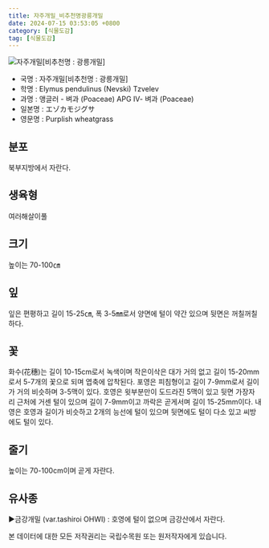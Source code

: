 ```yaml
---
title: 자주개밀_비추천명광릉개밀
date: 2024-07-15 03:53:05 +0800
category: [식물도감]
tag: [식물도감]
---
```




![자주개밀[비추천명 : 광릉개밀]](/fileUpload/plants/basic/Gramineae/Agropyron/14224/1_th2.JPG)
- 국명 : 자주개밀[비추천명 : 광릉개밀]
- 학명 : Elymus pendulinus (Nevski) Tzvelev
- 과명 : 앵글러 - 벼과 (Poaceae) APG Ⅳ- 벼과 (Poaceae)
- 일본명 : エゾカモジグサ
- 영문명 : Purplish wheatgrass


## 분포
북부지방에서 자란다.
## 생육형
여러해살이풀
## 크기
높이는 70-100㎝
## 잎
잎은 편평하고 길이 15-25㎝, 폭 3-5㎜로서 양면에 털이 약간 있으며 뒷면은 꺼칠꺼칠하다.
## 꽃
화수(花穗)는 길이 10-15cm로서 녹색이며 작은이삭은 대가 거의 없고 길이 15-20mm로서 5-7개의 꽃으로 되며 엽축에 압착된다. 포영은 피침형이고 길이 7-9mm로서 길이가 거의 비슷하며 3-5맥이 있다. 호영은 윗부분만이 도드라진 5맥이 있고 뒷면 가장자리 근처에 거센 털이 있으며 길이 7-9mm이고 까락은 곧게서며 길이 15-25mm이다. 내영은 호영과 길이가 비슷하고 2개의 능선에 털이 있으며 뒷면에도 털이 다소 있고 씨방에도 털이 있다.
## 줄기
높이는 70-100cm이며 곧게 자란다.
## 유사종
▶금강개밀 (var.tashiroi OHWI) : 호영에 털이 없으며 금강산에서 자란다.






본 데이터에 대한 모든 저작권리는 국립수목원 또는 원저작자에게 있습니다.
